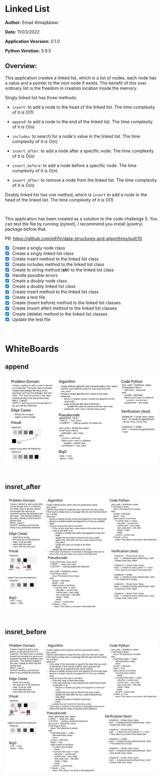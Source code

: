 # Linked List

**Author:** Emad Almajdalawi

**Date:** 11/03/2022

**Application Vesrsion:** 0.1.0

**Python Verstion:** 3.9.5

## Overview:

This application creates a linked list, which is a list of nodes, each node has a value and a pointer to the next node if exists. The benefit of this over ordinary list is the freedom in creation location inside the memory.

Singly linked list has three methods:

- `insert`: to add a node to the head of the linked list. The time complexity of it is O(1)

- `append`: to add a node to the end of the linked list. The time complexity of it is O(n)

- `includes`: to search for a node's value in the linked list. The time complexity of it is O(n)

- `insert_after`: to add a node after a specific node. The time complexity of it is O(n)

- `insert_before`: to add a node before a specific node. The time complexity of it is O(n)

- `insert_after`: to remove a node from the linked list. The time complexity of it is O(n)

 Doubly linked list has one method, which is `insert` to add a node to the head of the linked list. The time complexity of it is O(1)

 <br>

 This application has been created as a solution to the code challenge 5. You can test the file by running (pytest), I recommend you install (poetry) package before that.

PR: https://github.com/e97m/data-structures-and-algorithms/pull/10

- [x] Create a singly node class
- [x] Create a singly linked list class
- [x] Create insert method to the linked list class
- [x] Create includes method to the linked list class
- [x] Create to string method (__str__) to the linked list class
- [x] Handle possible errors
- [x] Create a doubly node class
- [x] Create a doubly linked list class
- [x] Create insert method to the linked list class
- [x] Create a test file
- [x] Create (insert before) method to the linked list classes
- [x] Create (insert after) method to the linked list classes
- [x] Create (delete) method to the linked list classes
- [x] Update the test file

<br>

# WhiteBoards

## append

![append whiteboard](./imgs/LL.append.png)

<br>

## insret_after

![insert_after whiteboard](./imgs/LL.insert-after.png)

<br>

## insret_before

![insert_before whiteboard](./imgs/LL.insert-before.png)
